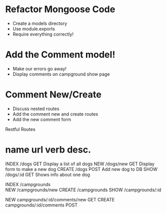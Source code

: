# Refactor Mongoose Code
* Create a models directory
* Use module.exports
* Require everything correctly!

# Add the Comment model!
* Make our errors go away!
* Display comments on campground show page

# Comment New/Create
* Discuss nested routes
* Add the comment new and create routes
* Add the new comment form



Restful Routes

name    url             verb            desc.
========================================================
INDEX   /dogs           GET         Display a list of all dogs
NEW     /dogs/new       GET         Display form to make a new dog
CREATE  /dogs           POST        Add new dog to DB
SHOW    /dogs/:id       GET         Shows info about one dog


INDEX   /campgrounds     
NEW     /campgrounds/new
CREATE  /campgrounds
SHOW    /campgrounds/:id

NEW     campgrounds/:id/comments/new    GET
CREATE  campgrounds/:id/comments        POST